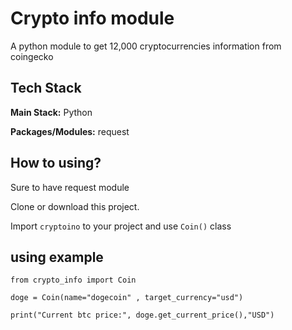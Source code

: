 # Crypto info module
A python module to get 12,000 cryptocurrencies information from coingecko
## Tech Stack
**Main Stack:** Python

**Packages/Modules:** request

## How to using?

Sure to have request module

Clone or download this project.

Import `cryptoino` to your project and use `Coin()` class


## using example

`from crypto_info import Coin`
<br>

`doge = Coin(name="dogecoin" , target_currency="usd")`
<br>

`print("Current btc price:", doge.get_current_price(),"USD")`


